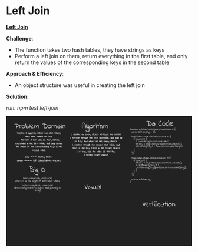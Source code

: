 # Left Join

[**Left Join**](./left-join.js)

**Challenge**:
  - The function takes two hash tables, they have strings as keys
  - Perform a left join on them, return everything in the first table, and only return the values of the corresponding keys in the second table

**Approach & Efficiency**: 
  - An object structure was useful in creating the left join

**Solution**:

*run: npm test left-join*

![hashTable img](../../assets/left-join.png)